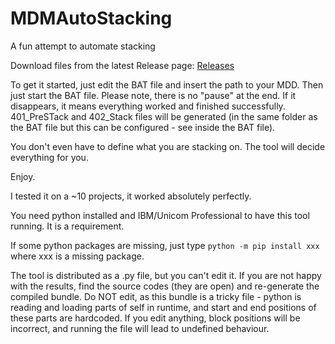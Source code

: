 # MDMAutoStacking
A fun attempt to automate stacking

Download files from the latest Release page:
[Releases](../../releases/latest)

To get it started, just edit the BAT file and insert the path to your MDD. Then just start the BAT file. Please note, there is no "pause" at the end. If it disappears, it means everything worked and finished successfully. 401_PreSTack and 402_Stack files will be generated (in the same folder as the BAT file but this can be configured - see inside the BAT file).

You don't even have to define what you are stacking on. The tool will decide everything for you.

Enjoy.

I tested it on a ~10 projects, it worked absolutely perfectly.

You need python installed and IBM/Unicom Professional to have this tool running. It is a requirement.

If some python packages are missing, just type
`python -m pip install xxx`
where xxx is a missing package.

The tool is distributed as a .py file, but you can't edit it. If you are not happy with the results, find the source codes (they are open) and re-generate the compiled bundle. Do NOT edit, as this bundle is a tricky file - python is reading and loading parts of self in runtime, and start and end positions of these parts are hardcoded. If you edit anything, block positions will be incorrect, and running the file will lead to undefined behaviour.
